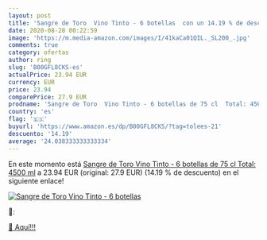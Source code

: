 ```yaml
---
layout: post
title: 'Sangre de Toro  Vino Tinto - 6 botellas  con un 14.19 % de descuento'
date: 2020-08-28 00:22:59
image: 'https://m.media-amazon.com/images/I/41kaCa01QIL._SL200_.jpg'
comments: true
category: ofertas
author: ring
slug: 'B00GFL8CKS-es'
actualPrice: 23.94 EUR
currency: EUR
price: 23.94
comparePrice: 27.9 EUR
prodname: 'Sangre de Toro  Vino Tinto - 6 botellas de 75 cl  Total: 4500 ml'
country: 'es'
flag: '🇪🇸'
buyurl: 'https://www.amazon.es/dp/B00GFL8CKS/?tag=tolees-21'
descuento: '14.19'
average: '24.038333333333334'
---
```


En este momento está [Sangre de Toro  Vino Tinto - 6 botellas de 75 cl  Total: 4500 ml](https://www.amazon.es/dp/B00GFL8CKS/?tag=tolees-21) a 23.94 EUR (original: 27.9 EUR) (14.19 %  de descuento) en el siguiente enlace!

[![Sangre de Toro  Vino Tinto - 6 botellas ](https://m.media-amazon.com/images/I/41kaCa01QIL._SL200_.jpg)](https://www.amazon.es/dp/B00GFL8CKS/?tag=tolees-21)

🔎:


[🛒 Aquí!!!](https://www.amazon.es/dp/B00GFL8CKS/?tag=tolees-21)
